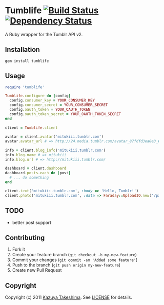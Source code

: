 # Tumblife [![Build Status](https://secure.travis-ci.org/mitukiii/tumblife-for-ruby.png?branch=master)][travis] [![Dependency Status](https://gemnasium.com/mitukiii/tumblife-for-ruby.png?travis)][gemnasium]
[travis]: http://travis-ci.org/mitukiii/tumblife-for-buy
[gemnasium]: https://gemnasium.com/mitukiii/tumblife-for-ruby

A Ruby wrapper for the Tumblr API v2.

## Installation
    gem install tumblife

## Usage
```ruby
require 'tumblife'

Tumblife.configure do |config|
  config.consumer_key = YOUR_CONSUMER_KEY
  config.consumer_secret = YOUR_CONSUMER_SECRET
  config.oauth_token = YOUR_OAUTH_TOKEN
  config.oauth_token_secret = YOUR_OAUTH_TOKEN_SECRET
end
    
client = Tumblife.client
    
avatar = client.avatar('mitukiii.tumblr.com')
avatar.avatar_url # => http://24.media.tumblr.com/avatar_87fdfd3ea0e3_64.png
    
info = client.blog_info('mitukiii.tumblr.com')
info.blog.name # => mitukiii
info.blog.url # => http://mitukiii.tumblr.com/
    
dashboard = client.dashboard
dashboard.posts.each do |post|
  # ... do something
end

client.text('mitukiii.tumblr.com', :body => 'Hello, Tumblr!')
client.photo('mitukiii.tumblr.com', :data => Faraday::UploadIO.new('/path/to/image.png', 'image/png'))
```

## TODO
* better post support

## Contributing
1. Fork it
2. Create your feature branch (`git checkout -b my-new-feature`)
3. Commit your changes (`git commit -am 'Added some feature'`)
4. Push to the branch (`git push origin my-new-feature`)
5. Create new Pull Request

## Copyright
Copyright (c) 2011 [Kazuya Takeshima](mailto:mail@mitukiii.jp). See [LICENSE][] for details.

[license]: https://github.com/mitukiii/tumblife-for-ruby/blob/master/LICENSE.md
